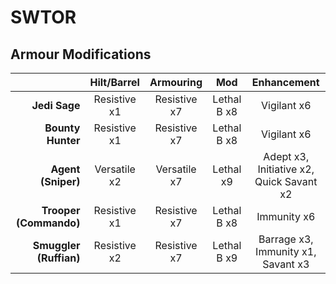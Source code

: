 # SWTOR
## Armour Modifications

&nbsp;|Hilt/Barrel|Armouring|Mod|Enhancement
--:|:-:|:-:|:-:|:-:
**Jedi Sage**|Resistive x1|Resistive x7|Lethal B x8|Vigilant x6
**Bounty Hunter**|Resistive x1|Resistive x7|Lethal B x8|Vigilant x6
**Agent (Sniper)**|Versatile x2|Versatile x7|Lethal x9|Adept x3, Initiative x2, Quick Savant x2
**Trooper (Commando)**|Resistive x1|Resistive x7|Lethal B x8|Immunity x6
**Smuggler (Ruffian)**|Resistive x2|Resistive x7|Lethal B x9|Barrage x3, Immunity x1, Savant x3